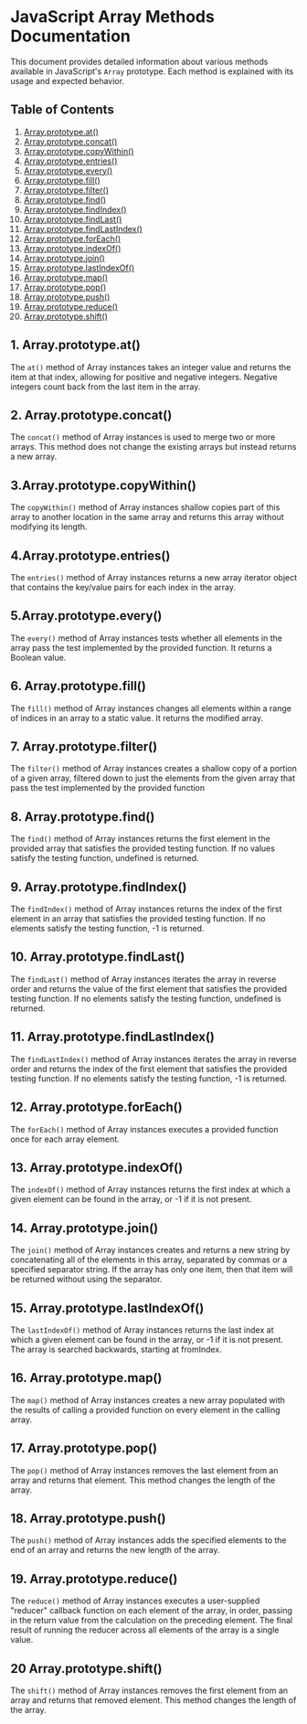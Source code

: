 # JavaScript Array Methods Documentation

This document provides detailed information about various methods available in JavaScript's `Array` prototype. Each method is explained with its usage and expected behavior.

## Table of Contents
1.  [Array.prototype.at()](#arrayprototypeat)
2.  [Array.prototype.concat()](#arrayprototypeconcat)
3.  [Array.prototype.copyWithin()](#arrayprototypecopywithin)
4.  [Array.prototype.entries()](#arrayprototypeentries)
5.  [Array.prototype.every()](#arrayprototypeevery)
6.  [Array.prototype.fill()](#arrayprototypefill)
7.  [Array.prototype.filter()](#arrayprototypefilter)
8.  [Array.prototype.find()](#arrayprototypefind)
9.  [Array.prototype.findIndex()](#arrayprototypefindindex)
10. [Array.prototype.findLast()](#arrayprototypefindlast)
11. [Array.prototype.findLastIndex()](#arrayprototypefindlastindex)
12. [Array.prototype.forEach()](#arrayprototypeforeach)
13. [Array.prototype.indexOf()](#arrayprototypeindexof)
14. [Array.prototype.join()](#arrayprototypejoin)
15. [Array.prototype.lastIndexOf()](#arrayprototypelastindexof)
16. [Array.prototype.map()](#arrayprototypemap)
17. [Array.prototype.pop()](#arrayprototypepop)
18. [Array.prototype.push()](#arrayprototypepush)
19. [Array.prototype.reduce()](#arrayprototypereduce)
20. [Array.prototype.shift()](#arrayprototypeshift)

## 1. Array.prototype.at()
The `at()` method of Array instances takes an integer value and returns the item at that index, allowing for positive and negative integers. Negative integers count back from the last item in the array.

## 2. Array.prototype.concat()
The `concat()` method of Array instances is used to merge two or more arrays. This method does not change the existing arrays but instead returns a new array.

## 3.Array.prototype.copyWithin()
The `copyWithin()` method of Array instances shallow copies part of this array to another location in the same array and returns this array without modifying its length.

## 4.Array.prototype.entries()
The `entries()` method of Array instances returns a new array iterator object that contains the key/value pairs for each index in the array.

## 5.Array.prototype.every()
The `every()` method of Array instances tests whether all elements in the array pass the test implemented by the provided function. It returns a Boolean value.

## 6. Array.prototype.fill()
The `fill()` method of Array instances changes all elements within a range of indices in an array to a static value. It returns the modified array.

## 7. Array.prototype.filter()
The `filter()` method of Array instances creates a shallow copy of a portion of a given array, filtered down to just the elements from the given array that pass the test implemented by the provided function

## 8. Array.prototype.find()
The `find()` method of Array instances returns the first element in the provided array that satisfies the provided testing function. If no values satisfy the testing function, undefined is returned.

## 9. Array.prototype.findIndex()
The `findIndex()` method of Array instances returns the index of the first element in an array that satisfies the provided testing function. If no elements satisfy the testing function, -1 is returned.

## 10. Array.prototype.findLast()
The `findLast()` method of Array instances iterates the array in reverse order and returns the value of the first element that satisfies the provided testing function. If no elements satisfy the testing function, undefined is returned.

## 11. Array.prototype.findLastIndex()
The `findLastIndex()` method of Array instances iterates the array in reverse order and returns the index of the first element that satisfies the provided testing function. If no elements satisfy the testing function, -1 is returned.

## 12. Array.prototype.forEach()
The `forEach()` method of Array instances executes a provided function once for each array element.

## 13. Array.prototype.indexOf()
The `indexOf()` method of Array instances returns the first index at which a given element can be found in the array, or -1 if it is not present.

## 14. Array.prototype.join()
The `join()` method of Array instances creates and returns a new string by concatenating all of the elements in this array, separated by commas or a specified separator string. If the array has only one item, then that item will be returned without using the separator.

## 15. Array.prototype.lastIndexOf()
The `lastIndexOf()` method of Array instances returns the last index at which a given element can be found in the array, or -1 if it is not present. The array is searched backwards, starting at fromIndex.

## 16. Array.prototype.map()
The `map()` method of Array instances creates a new array populated with the results of calling a provided function on every element in the calling array.

## 17. Array.prototype.pop()
The `pop()` method of Array instances removes the last element from an array and returns that element. This method changes the length of the array.

## 18. Array.prototype.push()
The `push()` method of Array instances adds the specified elements to the end of an array and returns the new length of the array.

## 19. Array.prototype.reduce()
The `reduce()` method of Array instances executes a user-supplied "reducer" callback function on each element of the array, in order, passing in the return value from the calculation on the preceding element. The final result of running the reducer across all elements of the array is a single value.

## 20 Array.prototype.shift()
The `shift()` method of Array instances removes the first element from an array and returns that removed element. This method changes the length of the array.
